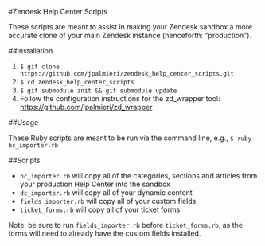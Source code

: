 #Zendesk Help Center Scripts

These scripts are meant to assist in making your Zendesk sandbox a more accurate clone of your main Zendesk instance (henceforth: "production").

##Installation

1. `$ git clone https://github.com/jpalmieri/zendesk_help_center_scripts.git`
2. `$ cd zendesk_help_center_scripts`
3. `$ git submodule init && git submodule update`
4. Follow the configuration instructions for the zd_wrapper tool: https://github.com/jpalmieri/zd_wrapper

##Usage

These Ruby scripts are meant to be run via the command line, e.g.,
`$ ruby hc_importer.rb`

##Scripts

- `hc_importer.rb` will copy all of the categories, sections and articles from your production Help Center into the sandbox
- `dc_importer.rb` will copy all of your dynamic content
- `fields_importer.rb` will copy all of your custom fields
- `ticket_forms.rb` will copy all of your ticket forms

Note: be sure to run `fields_importer.rb` before `ticket_forms.rb`, as the forms will need to already have the custom fields installed.
